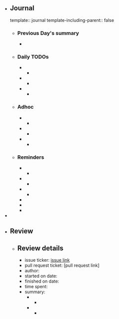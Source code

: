 - ## Journal
  template:: journal
  template-including-parent:: false
	- ### Previous Day's summary
		-
	- ### Daily TODOs
		- -
		- -
		- -
	- ### Adhoc
		- -
		- -
		- -
	- ### Reminders
		- -
		- -
		- -
		-
		-
		-
-
- ## Review
	- ## Review details
		- issue ticker: [issue link](link.to.the.issue.ticket)
		- pull request ticket: [pull request link]
		- author:
		- started on date:
		- finished on date:
		- time spent:
		- summary:
			- -
			- -